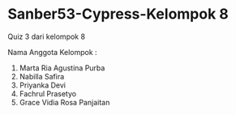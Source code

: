 # Sanber53-Cypress-Kelompok 8

Quiz 3 dari kelompok 8

Nama Anggota Kelompok :

1. Marta Ria Agustina Purba
2. Nabilla Safira
3. Priyanka Devi
4. Fachrul Prasetyo
5. Grace Vidia Rosa Panjaitan
